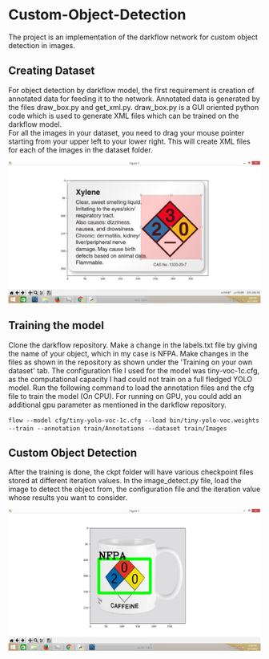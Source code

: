 # Custom-Object-Detection
The project is an implementation of the darkflow network for custom object detection in images.

## Creating Dataset
For object detection by darkflow model, the first requirement is creation of annotated data for feeding it to the network. Annotated data is generated by the files draw_box.py and get_xml.py. 
draw_box.py is a GUI oriented python code which is used to generate XML files which can be trained on the darkflow model.  
For all the images in your dataset, you need to drag your mouse pointer starting from your upper left to your lower right. This will create XML files for each of the images in the dataset folder. 

![Demo](https://github.com/priyamehta01/Custom-Object-Detection/blob/master/images/gui.png)

## Training the model 
Clone the darkflow repository. 
Make a change in the labels.txt file by giving the name of your object, which in my case is NFPA. 
Make changes in the files as shown in the repository as shown under the 'Training on your own dataset' tab. 
The configuration file I used for the model was tiny-voc-1c.cfg, as the computational capacity I had could not train on a full fledged YOLO model.
Run the following command to load the annotation files and the cfg file to train the model (On CPU). For running on GPU, you could add an additional gpu parameter as mentioned in the darkflow repository.  
```
flow --model cfg/tiny-yolo-voc-1c.cfg --load bin/tiny-yolo-voc.weights --train --annotation train/Annotations --dataset train/Images
```

## Custom Object Detection
After the training is done, the ckpt folder will have various checkpoint files stored at different iteration values. In the image_detect.py file, load the image to detect the object from, the configuration file and the iteration value whose results you want to consider. 

![Demo](https://github.com/priyamehta01/Custom-Object-Detection/blob/master/images/output.png)

